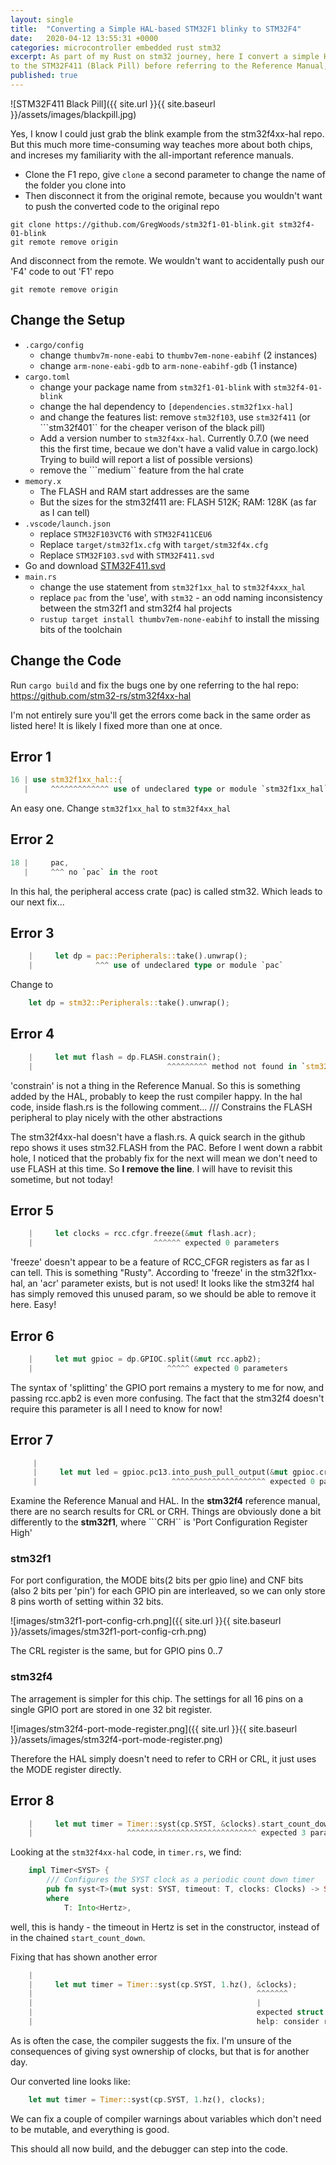 ```yaml
---
layout: single
title:  "Converting a Simple HAL-based STM32F1 blinky to STM32F4"
date:   2020-04-12 13:55:31 +0000
categories: microcontroller embedded rust stm32
excerpt: As part of my Rust on stm32 journey, here I convert a simple HAL based blinky program from the STM32F103 (Blue Pill) 
to the STM32F411 (Black Pill) before referring to the Reference Manual, PAC and HAL crates.
published: true
---
```


![STM32F411 Black Pill]({{ site.url }}{{ site.baseurl }}/assets/images/blackpill.jpg)

Yes, I know I could just grab the blink example from the stm32f4xx-hal repo. But this much more time-consuming way teaches more about both chips, and increses
my familiarity with the all-important reference manuals.

* Clone the F1 repo, give ```clone``` a second parameter to change the name of the folder you clone into
* Then disconnect it from the original remote, because you wouldn't want to push the converted code to the original repo

```shell
git clone https://github.com/GregWoods/stm32f1-01-blink.git stm32f4-01-blink
git remote remove origin
```

And disconnect from the remote. We wouldn't want to accidentally push our 'F4' code to out 'F1' repo

```shell
git remote remove origin
```


## Change the Setup

* ```.cargo/config```
  * change ```thumbv7m-none-eabi``` to ```thumbv7em-none-eabihf``` (2 instances)
  * change ```arm-none-eabi-gdb``` to ```arm-none-eabihf-gdb``` (1 instance)
* ```cargo.toml```
  * change your package name from ```stm32f1-01-blink``` with ```stm32f4-01-blink```
  * change the hal dependency to ```[dependencies.stm32f1xx-hal]```
  * and change the features list: remove ```stm32f103```, use ```stm32f411``` (or ```stm32f401`` for the cheaper verison of the black pill)
  * Add a version number to ```stm32f4xx-hal```. Currently 0.7.0 (we need this the first time, becaue we don't have a valid value in cargo.lock) Trying to build will report a list of possible versions)
  * remove the ```medium`` feature from the hal crate
* ```memory.x```
  * The FLASH and RAM start addresses are the same
  * But the sizes for the stm32f411 are: FLASH 512K; RAM: 128K  (as far as I can tell)
* ```.vscode/launch.json```
  * replace ```STM32F103VCT6``` with ```STM32F411CEU6```
  * Replace ```target/stm32f1x.cfg``` with ```target/stm32f4x.cfg```
  * Replace ```STM32F103.svd``` with ```STM32F411.svd```
* Go and download [STM32F411.svd](https://www.st.com/en/microcontrollers-microprocessors/stm32f411.html#resource)
* ```main.rs```
  * change the use statement from ```stm32f1xx_hal``` to ```stm32f4xxx_hal```
  * replace ```pac``` from the 'use', with ```stm32``` - an odd naming inconsistency between the stm32f1 and stm32f4 hal projects
  * ```rustup target install thumbv7em-none-eabihf``` to install the missing bits of the toolchain

## Change the Code

Run ```cargo build``` and fix the bugs one by one referring to the hal repo: https://github.com/stm32-rs/stm32f4xx-hal

I'm not entirely sure you'll get the errors come back in the same order as listed here! It is likely I fixed more than one at once.

## Error 1

```Rust
16 | use stm32f1xx_hal::{
   |     ^^^^^^^^^^^^^ use of undeclared type or module `stm32f1xx_hal`
```

An easy one. Change ```stm32f1xx_hal``` to ```stm32f4xx_hal```

## Error 2

```Rust
18 |     pac,
   |     ^^^ no `pac` in the root
```

In this hal, the peripheral access crate (pac) is called stm32.
Which leads to our next fix...

## Error 3

```Rust
    |     let dp = pac::Peripherals::take().unwrap();
    |              ^^^ use of undeclared type or module `pac`
```

Change to

```Rust
    let dp = stm32::Peripherals::take().unwrap();
````

## Error 4

```Rust
    |     let mut flash = dp.FLASH.constrain();
    |                              ^^^^^^^^^ method not found in `stm32f4::stm32f411::FLASH`
```

'constrain' is not a thing in the Reference Manual. So this is something added by the HAL, probably to keep the rust compiler happy. In the hal code, inside flash.rs is the following comment...
    /// Constrains the FLASH peripheral to play nicely with the other abstractions

The stm32f4xx-hal doesn't have a flash.rs. A quick search in the github repo shows it uses stm32.FLASH from the PAC.
Before I went down a rabbit hole, I noticed that the probably fix for the next will mean we don't need to use FLASH at this time.
So **I remove the line**. I will have to revisit this sometime, but not today!

## Error 5

```Rust
    |     let clocks = rcc.cfgr.freeze(&mut flash.acr);
    |                           ^^^^^^ expected 0 parameters
```

'freeze' doesn't appear to be a feature of RCC_CFGR registers as far as I can tell. This is something "Rusty".
According to 'freeze' in the stm32f1xx-hal, an 'acr' parameter exists, but is not used! 
It looks like the stm32f4 hal has simply removed this unused param, so we should be able to remove it here. Easy!



## Error 6

```Rust
    |     let mut gpioc = dp.GPIOC.split(&mut rcc.apb2);
    |                              ^^^^^ expected 0 parameters
```

The syntax of 'splitting' the GPIO port remains a mystery to me for now, and passing rcc.apb2 is even more confusing. The fact that the stm32f4 doesn't require this parameter is all I need to know for now!




## Error 7

```Rust
     |
     |     let mut led = gpioc.pc13.into_push_pull_output(&mut gpioc.crh);
     |                              ^^^^^^^^^^^^^^^^^^^^^ expected 0 parameters
```

Examine the Reference Manual and HAL. 
In the **stm32f4** reference manual, there are no search results for CRL or CRH. Things are obviously done a bit differently to the **stm32f1**, where ```CRH`` is 'Port Configuration Register High'

### stm32f1

For port configuration, the MODE bits(2 bits per gpio line) and CNF bits (also 2 bits per 'pin') for each GPIO pin are interleaved, so we can only store 8 pins worth of setting within 32 bits.

![images/stm32f1-port-config-crh.png]({{ site.url }}{{ site.baseurl }}/assets/images/stm32f1-port-config-crh.png)

The CRL register is the same, but for GPIO pins 0..7

### stm32f4

The arragement is simpler for this chip. The settings for all 16 pins on a single GPIO port are stored in one 32 bit register.

![images/stm32f4-port-mode-register.png]({{ site.url }}{{ site.baseurl }}/assets/images/stm32f4-port-mode-register.png)

Therefore the HAL simply doesn't need to refer to CRH or CRL, it just uses the MODE register directly.

## Error 8

```Rust
    |     let mut timer = Timer::syst(cp.SYST, &clocks).start_count_down(1.hz());
    |                     ^^^^^^^^^^^^^^^^^^^^^^^^^^^^^ expected 3 parameters
```

Looking at the ```stm32f4xx-hal``` code, in ```timer.rs```, we find:

```Rust
    impl Timer<SYST> {
        /// Configures the SYST clock as a periodic count down timer
        pub fn syst<T>(mut syst: SYST, timeout: T, clocks: Clocks) -> Self
        where
            T: Into<Hertz>,
```

well, this is handy - the timeout in Hertz is set in the constructor, instead of in the chained ```start_count_down```.


Fixing that has shown another error


```Rust
    |
    |     let mut timer = Timer::syst(cp.SYST, 1.hz(), &clocks);
    |                                                  ^^^^^^^
    |                                                  |
    |                                                  expected struct `stm32f4xx_hal::rcc::Clocks`, found `&stm32f4xx_hal::rcc::Clocks`
    |                                                  help: consider removing the borrow: `clocks`
```

As is often the case, the compiler suggests the fix. I'm unsure of the consequences of giving syst ownership of clocks, but that is for another day.

Our converted line looks like:

```Rust
    let mut timer = Timer::syst(cp.SYST, 1.hz(), clocks);
```

We can fix a couple of compiler warnings about variables which don't need to be mutable, and everything is good.

This should all now build, and the debugger can step into the code.


